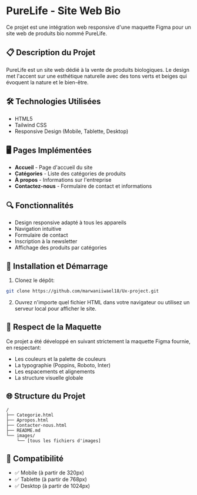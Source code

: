 # PureLife - Site Web Bio

Ce projet est une intégration web responsive d'une maquette Figma pour un site web de produits bio nommé PureLife.


## 📋 Description du Projet

PureLife est un site web dédié à la vente de produits biologiques. Le design met l'accent sur une esthétique naturelle avec des tons verts et beiges qui évoquent la nature et le bien-être.

## 🛠️ Technologies Utilisées

- HTML5
- Tailwind CSS
- Responsive Design (Mobile, Tablette, Desktop)

## 🖥️ Pages Implémentées

- **Accueil** - Page d'accueil du site
- **Catégories** - Liste des catégories de produits
- **À propos** - Informations sur l'entreprise
- **Contactez-nous** - Formulaire de contact et informations

## 🔍 Fonctionnalités

- Design responsive adapté à tous les appareils
- Navigation intuitive
- Formulaire de contact
- Inscription à la newsletter
- Affichage des produits par catégories

## 🚀 Installation et Démarrage

1. Clonez le dépôt:
```bash
git clone https://github.com/marwaniiwael18/Ux-project.git
```

2. Ouvrez n'importe quel fichier HTML dans votre navigateur ou utilisez un serveur local pour afficher le site.

## 📐 Respect de la Maquette

Ce projet a été développé en suivant strictement la maquette Figma fournie, en respectant:
- Les couleurs et la palette de couleurs
- La typographie (Poppins, Roboto, Inter)
- Les espacements et alignements
- La structure visuelle globale

## 🌐 Structure du Projet

```
/
├── Categorie.html
├── Apropos.html
├── Contacter-nous.html
├── README.md
└── images/
    └── [tous les fichiers d'images]
```

## 📱 Compatibilité

- ✅ Mobile (à partir de 320px)
- ✅ Tablette (à partir de 768px)
- ✅ Desktop (à partir de 1024px)
